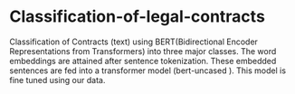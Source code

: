 # Classification-of-legal-contracts
Classification of Contracts (text) using BERT(Bidirectional Encoder Representations from Transformers) into three major classes. The word embeddings are attained after sentence tokenization.  These embedded sentences are fed into a transformer model (bert-uncased ). This model is fine tuned using our data. 

